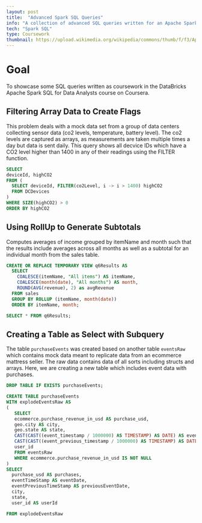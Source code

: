 ```yaml
---
layout: post
title:  "Advanced Spark SQL Queries"
info: "A collection of advanced SQL queries written for an Apache Spark course."
tech: "Spark SQL"
type: Coursework
thumbnail: https://upload.wikimedia.org/wikipedia/commons/thumb/f/f3/Apache_Spark_logo.svg/1200px-Apache_Spark_logo.svg.png
---
```


# Goal
To showcase some SQL queries written as coursework in the DataBricks Apache Spark SQL for Data Analysts course on Coursera.


## Filtering Array Data to Create Flags
This problem deals with a mock data set from a group of data centers collecting sensor data (co2 levels, temperature, battery level). The co2 levels are captured as arrays, as measurements are taken multiple times a day but data is sent daily. This query shows all decvice IDs which have a CO2 level higher than 1400 in any of their readings using the FILTER function.

```sql
SELECT 
deviceId, highCO2
FROM (
  SELECT deviceId, FILTER(co2Level, i -> i > 1400) highCO2
  FROM DCDevices
) 
WHERE SIZE(highCO2) > 0
ORDER BY highCO2
```


## Using RollUp to Generate Subtotals
Computes averages of income grouped by itemName and month such that the results include averages across all months as well as a subtotal for an individual month from the sales table.

```sql
CREATE OR REPLACE TEMPORARY VIEW q6Results AS
  SELECT 
    COALESCE(itemName, "All items") AS itemName,
    COALESCE(month(date), "All months") AS month,
    ROUND(AVG(revenue), 2) as avgRevenue
  FROM sales
  GROUP BY ROLLUP (itemName, month(date))
  ORDER BY itemName, month;

SELECT * FROM q6Results;
```

## Creating a Table as Select with Subquery
The table ```purchaseEvents``` was created based on another table ```eventsRaw``` which contains mock data meant to replicate data from an ecommerce mattress seller. The raw data contains data of all sorts including structs and arrays. Here, we are creating a new table which includes event data with purchases.

```sql
DROP TABLE IF EXISTS purchaseEvents;

CREATE TABLE purchaseEvents
WITH explodeEventsRaw AS
(
   SELECT 
   ecommerce.purchase_revenue_in_usd AS purchase_usd,
   geo.city AS city,
   geo.state AS state, 
   CAST(CAST((event_timestamp / 1000000) AS TIMESTAMP) AS DATE) AS eventTimeStamp,
   CAST(CAST((event_previous_timestamp / 1000000) AS TIMESTAMP) AS DATE) AS eventPreviousTimeStamp,
   user_id
   FROM eventsRaw
   WHERE ecommerce.purchase_revenue_in_usd IS NOT NULL
)
SELECT 
  purchase_usd AS purchases,
  eventTimeStamp AS eventDate,
  eventPreviousTimeStamp AS previousEventDate,     
  city,    
  state,     
  user_id AS userId

FROM explodeEventsRaw
```


